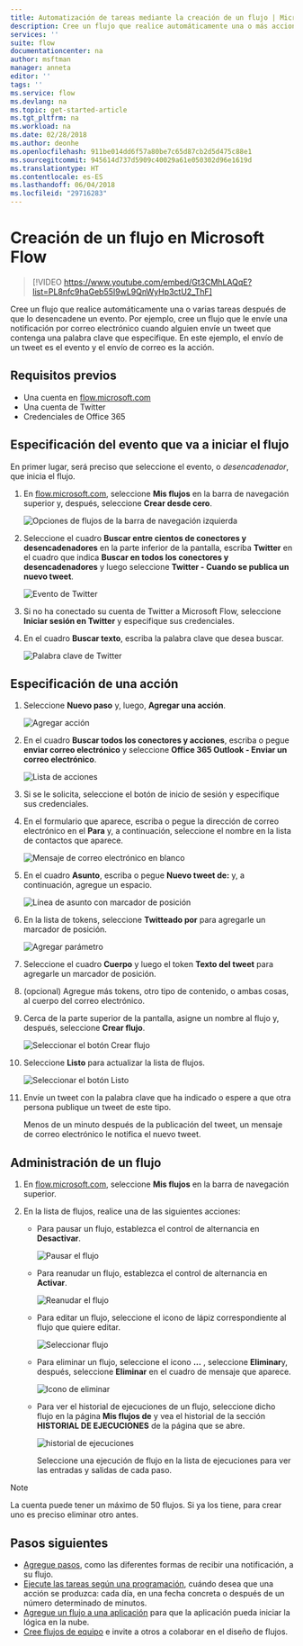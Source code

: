 ```yaml
---
title: Automatización de tareas mediante la creación de un flujo | Microsoft Docs
description: Cree un flujo que realice automáticamente una o más acciones, como enviar correo electrónico, cuando se produzcan eventos, como que alguien agregue una fila a una lista de SharePoint.
services: ''
suite: flow
documentationcenter: na
author: msftman
manager: anneta
editor: ''
tags: ''
ms.service: flow
ms.devlang: na
ms.topic: get-started-article
ms.tgt_pltfrm: na
ms.workload: na
ms.date: 02/28/2018
ms.author: deonhe
ms.openlocfilehash: 911be014dd6f57a80be7c65d87cb2d5d475c88e1
ms.sourcegitcommit: 945614d737d5909c40029a61e050302d96e1619d
ms.translationtype: HT
ms.contentlocale: es-ES
ms.lasthandoff: 06/04/2018
ms.locfileid: "29716283"
---
```

# <a name="create-a-flow-in-microsoft-flow"></a>Creación de un flujo en Microsoft Flow

> [!VIDEO https://www.youtube.com/embed/Gt3CMhLAQqE?list=PL8nfc9haGeb55I9wL9QnWyHp3ctU2_ThF]

Cree un flujo que realice automáticamente una o varias tareas después de que lo desencadene un evento. Por ejemplo, cree un flujo que le envíe una notificación por correo electrónico cuando alguien envíe un tweet que contenga una palabra clave que especifique. En este ejemplo, el envío de un tweet es el evento y el envío de correo es la acción.

## <a name="prerequisites"></a>Requisitos previos

* Una cuenta en [flow.microsoft.com](https://flow.microsoft.com)
* Una cuenta de Twitter
* Credenciales de Office 365

## <a name="specify-an-event-to-start-the-flow"></a>Especificación del evento que va a iniciar el flujo

En primer lugar, será preciso que seleccione el evento, o *desencadenador*, que inicia el flujo.

1. En [flow.microsoft.com](https://flow.microsoft.com), seleccione **Mis flujos** en la barra de navegación superior y, después, seleccione **Crear desde cero**.

    ![Opciones de flujos de la barra de navegación izquierda](./media/get-started-logic-flow/create-logic-flow.png)
1. Seleccione el cuadro **Buscar entre cientos de conectores y desencadenadores** en la parte inferior de la pantalla, escriba **Twitter** en el cuadro que indica **Buscar en todos los conectores y desencadenadores** y luego seleccione **Twitter - Cuando se publica un nuevo tweet**.

    ![Evento de Twitter](./media/get-started-logic-flow/twitter-search.png)

1. Si no ha conectado su cuenta de Twitter a Microsoft Flow, seleccione **Iniciar sesión en Twitter** y especifique sus credenciales.

1. En el cuadro **Buscar texto**, escriba la palabra clave que desea buscar.

    ![Palabra clave de Twitter](./media/get-started-logic-flow/twitter-keyword.png)

## <a name="specify-an-action"></a>Especificación de una acción

1. Seleccione **Nuevo paso** y, luego, **Agregar una acción**.

    ![Agregar acción](./media/get-started-logic-flow/add-action-icon.png)

1. En el cuadro **Buscar todos los conectores y acciones**, escriba o pegue **enviar correo electrónico** y seleccione **Office 365 Outlook - Enviar un correo electrónico**.

    ![Lista de acciones](./media/get-started-logic-flow/send-email.png)

1. Si se le solicita, seleccione el botón de inicio de sesión y especifique sus credenciales.

1. En el formulario que aparece, escriba o pegue la dirección de correo electrónico en el **Para** y, a continuación, seleccione el nombre en la lista de contactos que aparece.

    ![Mensaje de correo electrónico en blanco](./media/get-started-logic-flow/blank-email.png)
1. En el cuadro **Asunto**, escriba o pegue **Nuevo tweet de:** y, a continuación, agregue un espacio.

    ![Línea de asunto con marcador de posición](./media/get-started-logic-flow/message-token.png)
1. En la lista de tokens, seleccione **Twitteado por** para agregarle un marcador de posición.

    ![Agregar parámetro](./media/get-started-logic-flow/add-parameter.png)
1. Seleccione el cuadro **Cuerpo** y luego el token **Texto del tweet** para agregarle un marcador de posición.
1. (opcional) Agregue más tokens, otro tipo de contenido, o ambas cosas, al cuerpo del correo electrónico.
1. Cerca de la parte superior de la pantalla, asigne un nombre al flujo y, después, seleccione **Crear flujo**.

    ![Seleccionar el botón Crear flujo](./media/get-started-logic-flow/create-button.png)
1. Seleccione **Listo** para actualizar la lista de flujos.

     ![Seleccionar el botón Listo](./media/get-started-logic-flow/done-button.png)
1. Envíe un tweet con la palabra clave que ha indicado o espere a que otra persona publique un tweet de este tipo.

     Menos de un minuto después de la publicación del tweet, un mensaje de correo electrónico le notifica el nuevo tweet.

## <a name="manage-a-flow"></a>Administración de un flujo

1. En [flow.microsoft.com](https://flow.microsoft.com), seleccione **Mis flujos** en la barra de navegación superior.
1. En la lista de flujos, realice una de las siguientes acciones:

   * Para pausar un flujo, establezca el control de alternancia en **Desactivar**.

       ![Pausar el flujo](./media/get-started-logic-flow/pause-flow.png)
   * Para reanudar un flujo, establezca el control de alternancia en **Activar**.

       ![Reanudar el flujo](./media/get-started-logic-flow/resume-flow.png)
   * Para editar un flujo, seleccione el icono de lápiz correspondiente al flujo que quiere editar.

       ![Seleccionar flujo](./media/get-started-logic-flow/select-flow.png)
   * Para eliminar un flujo, seleccione el icono **...** , seleccione **Eliminar**y, después, seleccione **Eliminar** en el cuadro de mensaje que aparece.

       ![Icono de eliminar](./media/get-started-logic-flow/delete-icon.png)
   * Para ver el historial de ejecuciones de un flujo, seleccione dicho flujo en la página **Mis flujos de** y vea el historial de la sección **HISTORIAL DE EJECUCIONES** de la página que se abre.

       ![historial de ejecuciones](./media/get-started-logic-flow/run-history.png)

     Seleccione una ejecución de flujo en la lista de ejecuciones para ver las entradas y salidas de cada paso.

> [!NOTE]
> La cuenta puede tener un máximo de 50 flujos. Si ya los tiene, para crear uno es preciso eliminar otro antes.
>
>

## <a name="next-steps"></a>Pasos siguientes

* [Agregue pasos](multi-step-logic-flow.md), como las diferentes formas de recibir una notificación, a su flujo.
* [Ejecute las tareas según una programación](run-scheduled-tasks.md), cuándo desea que una acción se produzca: cada día, en una fecha concreta o después de un número determinado de minutos.
* [Agregue un flujo a una aplicación](https://powerapps.microsoft.com/tutorials/using-logic-flows/) para que la aplicación pueda iniciar la lógica en la nube.
* [Cree flujos de equipo](create-team-flows.md) e invite a otros a colaborar en el diseño de flujos.
